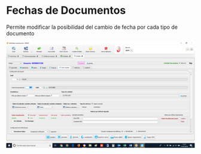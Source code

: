 # Fechas de Documentos

Permite modificar la posibilidad del cambio de fecha por cada tipo de documento

![](../../../.gitbook/assets/image%20%28318%29.png)

